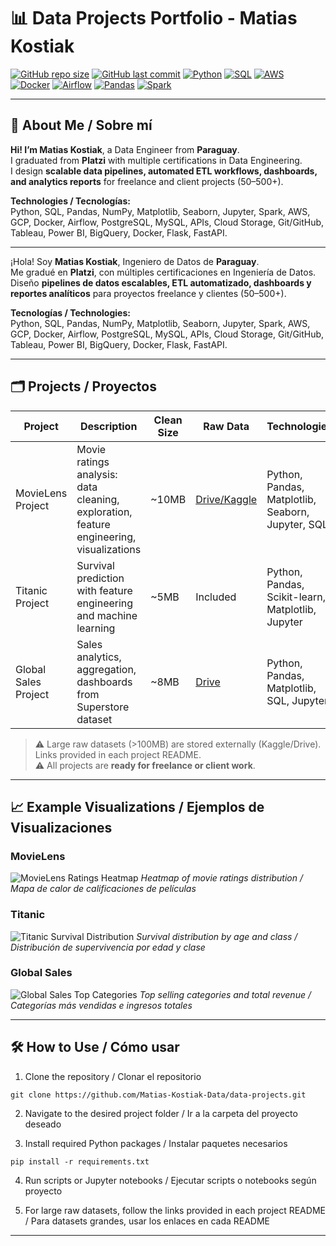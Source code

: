 # 📊 Data Projects Portfolio - Matias Kostiak

[![GitHub repo size](https://img.shields.io/github/repo-size/Matias-Kostiak-Data/data-projects?style=flat-square)](https://github.com/Matias-Kostiak-Data/data-projects)
[![GitHub last commit](https://img.shields.io/github/last-commit/Matias-Kostiak-Data/data-projects?style=flat-square)](https://github.com/Matias-Kostiak-Data/data-projects/commits/main)
[![Python](https://img.shields.io/badge/python-3.11-blue?style=flat-square&logo=python)](https://www.python.org/)
[![SQL](https://img.shields.io/badge/SQL-database-green?style=flat-square)]()
[![AWS](https://img.shields.io/badge/AWS-cloud-orange?style=flat-square&logo=amazon-aws)](https://aws.amazon.com/)
[![Docker](https://img.shields.io/badge/Docker-container-blue?style=flat-square&logo=docker)](https://www.docker.com/)
[![Airflow](https://img.shields.io/badge/Airflow-ETL-red?style=flat-square&logo=apache)](https://airflow.apache.org/)
[![Pandas](https://img.shields.io/badge/Pandas-data-green?style=flat-square&logo=pandas)](https://pandas.pydata.org/)
[![Spark](https://img.shields.io/badge/Spark-bigdata-orange?style=flat-square&logo=apache-spark)](https://spark.apache.org/)

---

## 🌟 About Me / Sobre mí

**Hi! I’m Matias Kostiak**, a Data Engineer from **Paraguay**.  
I graduated from **Platzi** with multiple certifications in Data Engineering.  
I design **scalable data pipelines, automated ETL workflows, dashboards, and analytics reports** for freelance and client projects ($50–$500+).  

**Technologies / Tecnologías:**  
Python, SQL, Pandas, NumPy, Matplotlib, Seaborn, Jupyter, Spark, AWS, GCP, Docker, Airflow, PostgreSQL, MySQL, APIs, Cloud Storage, Git/GitHub, Tableau, Power BI, BigQuery, Docker, Flask, FastAPI.

---

¡Hola! Soy **Matias Kostiak**, Ingeniero de Datos de **Paraguay**.  
Me gradué en **Platzi**, con múltiples certificaciones en Ingeniería de Datos.  
Diseño **pipelines de datos escalables, ETL automatizado, dashboards y reportes analíticos** para proyectos freelance y clientes ($50–$500+).  

**Tecnologías / Technologies:**  
Python, SQL, Pandas, NumPy, Matplotlib, Seaborn, Jupyter, Spark, AWS, GCP, Docker, Airflow, PostgreSQL, MySQL, APIs, Cloud Storage, Git/GitHub, Tableau, Power BI, BigQuery, Docker, Flask, FastAPI.

---

## 🗂️ Projects / Proyectos

| Project | Description | Clean Size | Raw Data | Technologies | Visuals | README |
|--------|-------------|-----------|----------|-------------|--------|--------|
| MovieLens Project | Movie ratings analysis: data cleaning, exploration, feature engineering, visualizations | ~10MB | [Drive/Kaggle](movielens_project/README.md) | Python, Pandas, Matplotlib, Seaborn, Jupyter, SQL | ![ratings](movielens_project/visuals/ratings_heatmap.gif) | [README](movielens_project/README.md) |
| Titanic Project | Survival prediction with feature engineering and machine learning | ~5MB | Included | Python, Pandas, Scikit-learn, Matplotlib, Jupyter | ![titanic](titanic_project/visuals/survival_distribution.gif) | [README](titanic_project/README.md) |
| Global Sales Project | Sales analytics, aggregation, dashboards from Superstore dataset | ~8MB | [Drive](global_sales_project/README.md) | Python, Pandas, Matplotlib, SQL, Jupyter | ![sales](global_sales_project/visuals/top_categories.gif) | [README](global_sales_project/README.md) |

> ⚠️ Large raw datasets (>100MB) are stored externally (Kaggle/Drive). Links provided in each project README.  
> ⚠️ All projects are **ready for freelance or client work**.

---

## 📈 Example Visualizations / Ejemplos de Visualizaciones

### MovieLens
![MovieLens Ratings Heatmap](movielens_project/visuals/ratings_heatmap.gif)
*Heatmap of movie ratings distribution / Mapa de calor de calificaciones de películas*

### Titanic
![Titanic Survival Distribution](titanic_project/visuals/survival_distribution.gif)
*Survival distribution by age and class / Distribución de supervivencia por edad y clase*

### Global Sales
![Global Sales Top Categories](global_sales_project/visuals/top_categories.gif)
*Top selling categories and total revenue / Categorías más vendidas e ingresos totales*


---

## 🛠️ How to Use / Cómo usar

1. Clone the repository / Clonar el repositorio  
```  
git clone https://github.com/Matias-Kostiak-Data/data-projects.git
``` 
2. Navigate to the desired project folder / Ir a la carpeta del proyecto deseado

3. Install required Python packages / Instalar paquetes necesarios
```
pip install -r requirements.txt
```
4. Run scripts or Jupyter notebooks / Ejecutar scripts o notebooks según proyecto

5. For large raw datasets, follow the links provided in each project README / Para datasets grandes, usar los enlaces en cada README

---
